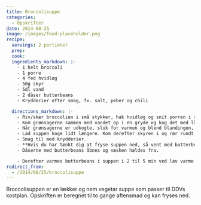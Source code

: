 ```yaml
---
title: Broccolisuppe
categories:
  - Opskrifter
date: 2014-08-25
image: /images/food-placeholder.png
recipe:
  servings: 2 portioner
  prep:
  cook:
  ingredients_markdown: |-
    - 1 helt broccoli
    - 1 porre
    - 4 fed hvidløg
    - 50g skyr
    - 5dl vand
    - 2 dåser butterbeans
    - Krydderier efter smag, fx. salt, peber og chili

  directions_markdown: |-
    - Riv/skær broccolien i små stykker, hak hvidløg og snit porren i små stykker.
    - Kom grønsagerne sammen med vandet op i en gryde og kog det med låg på.
    - Når grønsagerne er udkogte, sluk for varmen og blend blandingen, så fint som muligt. ***Pas på det sprøjter nemt.***
    - Lad suppen koge lidt længere. Kom derefter skyren i og rør rundt. Det skulle meget gerne få en flot lysegrøn farve.
    - Smag til med krydderier.
    - **Hvis du har tænkt dig at fryse suppen ned, så vent med butterbeans til du skal spise retten.**
    - Dåserne med butterbeans åbnes og væsken hældes fra.

    - Derefter varmes butterbeans i suppen i 2 til 5 min ved lav varme.
redirect_from:
  - /2014/08/25/broccolisuppe
---
```


Broccolisuppen er en lækker og nem vegetar suppe som passer til DDVs kostplan.
Opskriften er beregnet til to gange aftensmad og kan fryses ned.

